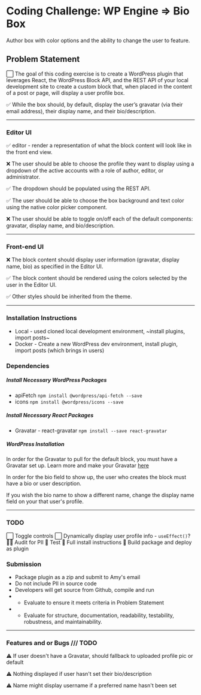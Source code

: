 # Coding Challenge: WP Engine => Bio Box
Author box with color options and the ability to change the user to feature.

## Problem Statement 
⬜️ The goal of this coding exercise is to create a WordPress plugin that leverages React, the WordPress Block API, and the REST API of your local development site to create a custom block that, when placed in the content of a post or page, will display a user profile box.
 
✅ While the box should, by default, display the user’s gravatar (via their email address), their display name, and their bio/description.
 
*****************
### Editor UI

✅ editor - render a representation of what the block content will look like in the front end view.

❌ The user should be able to choose the profile they want to display using a dropdown of the active accounts with a role of author, editor, or administrator. 

✅ The dropdown should be populated using the REST API.

✅ The user should be able to choose the box background and text color using the native color picker component.

❌ The user should be able to toggle on/off each of the default components: gravatar, display name, and bio/description.

************************
### Front-end UI

❌ The block content should display user information (gravatar, display name, bio) as specified in the Editor UI.

✅ The block content  should be rendered using the colors selected by the user in the Editor UI.

✅ Other styles should be inherited from the theme.


************************************
### Installation Instructions
- Local - used cloned local development environment, ~install plugins, import posts~
- Docker - Create a new WordPress dev environment, install plugin, import posts (which brings in users)

### Dependencies
##### Install Necessary WordPress Packages
- apiFetch
`npm install @wordpress/api-fetch --save`
- icons
`npm install @wordpress/icons --save` 

##### Install Necessary React Packages
- Gravatar - react-gravatar
`npm install --save react-gravatar`

##### WordPress Installation
In order for the Gravatar to pull for the default block, you must have a Gravatar set up.
Learn more and make your Gravatar [here](http://gravatar.com)

In order for the bio field to show up, the user who creates the block must have a bio or user description.

If you wish the bio name to show a different name, change the display name field on your that user's profile. 

************************************
### TODO 
⬜️  Toggle controls
⬜️  Dynamically display user profile info - `useEffect()`?
🕵️‍♂️ Audit for PII
🧪 Test
🧳 Full install instructions
🚀 Build package and deploy as plugin

### Submission
- Package plugin as a zip and submit to Amy's email
- Do not include PII in source code
- Developers will get source from Github, compile and run
- - Evaluate to ensure it meets criteria in Problem Statement
- - Evaluate for structure, documentation, readability, testability, robustness, and maintainability.

************************************
### Features and or Bugs /// TODO

⚠️ If user doesn't have a Gravatar, should fallback to uploaded profile pic or default

⚠️ Nothing displayed if user hasn't set their bio/description

⚠️ Name might display username if a preferred name hasn't been set
